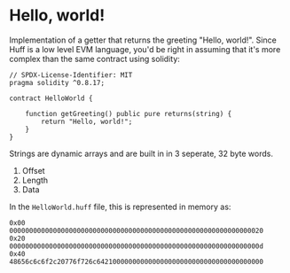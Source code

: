 # Hello, world!

Implementation of a getter that returns the greeting "Hello, world!". Since Huff is a low level EVM language, you'd be right in assuming that it's more complex than the same contract using solidity:

```solidity
// SPDX-License-Identifier: MIT
pragma solidity ^0.8.17;

contract HelloWorld {

    function getGreeting() public pure returns(string) {
        return "Hello, world!";
    }
}
```

Strings are dynamic arrays and are built in in 3 seperate, 32 byte words.

1. Offset
2. Length
3. Data

In the `HelloWorld.huff` file, this is represented in memory as:

```solidity
0x00            0000000000000000000000000000000000000000000000000000000000000020
0x20            000000000000000000000000000000000000000000000000000000000000000d
0x40            48656c6c6f2c20776f726c642100000000000000000000000000000000000000
```
